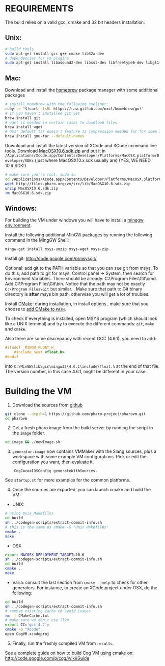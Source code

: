 REQUIREMENTS
============

The build relies on a valid gcc, cmake and 32 bit headers installation:

Unix:
-----
```bash    
# build tools
sudo apt-get install gcc g++ cmake lib32x-dev
# dependencies for vm plugins
sudo apt-get install libasound2-dev libssl-dev libfreetype6-dev libgl1-mesa-dev
```

Mac:
-----
Download and install the [homebrew](http://brew.sh/) package manager with some additional packages
```bash
# install homebrew with the following oneliner:
ruby -e "$(curl -fsSL https://raw.github.com/mxcl/homebrew/go)"
# if you haven't installed git yet
brew install git
# wget is needed in certain cases to download files
brew install wget
# OSX' default tar doesn't feature 7z compression needed for for some 3rd party libs
brew install gnu-tar --default-names
```

Download and install the latest version of XCode and XCode command line tools.
Download [MacOSX10.6.sdk.zip](http://files.pharo.org/vm/src/lib/MacOSX10.6.sdk.zip) and put it in
`/Applications/Xcode.app/Contents/Developer/Platforms/MacOSX.platform/Developer/SDKs` (just where MacOSX10.x.sdk usually are)
(YES, WE NEED 10.6 SDK!) 
```bash	  
# make sure you're root: sudo su
cd /Applications/Xcode.app/Contents/Developer/Platforms/MacOSX.platform/Developer/SDKs
wget http://files.pharo.org/vm/src/lib/MacOSX10.6.sdk.zip
unzip MacOSX10.6.sdk.zip
rm MacOSX10.6.sdk.zip
```

Windows:
---------
For building the VM under windows you will have to install a [minggw environment](http://sourceforge.net/projects/mingw/files/Automated%20MinGW%20Installer/mingw-get-inst/).

Install the following additional MinGW packages by running the following command in the MingGW Shell:
```bash
mingw-get install msys-unzip msys-wget msys-zip
```
Install git: <http://code.google.com/p/msysgit/>

Optional: add git to the PATH variable so that you can see git from msys. To do this, add path to git for msys: Control panel -> System, then search for Environment Variables. There should be already: C:\Program Files\Git\cmd. Add C:\Program Files\Git\bin. Notice that the path may not be exactly `C:\Program Files\Git` but similar…
Make sure that path to Git binary directory is **after** msys bin path, otherwise you will get a lot of troubles.

Install [CMake](http://www.cmake.org/): during installation, in install options , make sure that you choose to [add CMake to `PATH`](http://www.google.com/search?q=windows+add+PATH&btnI).

To check if everything is installed, open MSYS program (which should look like a UNIX terminal) and try to execute the different commands: `git`, `make` and `cmake`.

Also there are some discrepancy with recent GCC (4.6.1), you need to add:
```C
#ifndef _MINGW_FLOAT_H_
	#include_next <float.h>
#endif
```
into `C:\MinGW\lib\gcc\mingw32\4.6.1\include\float.h` at the end of that file.
The version number, in this case 4.6.1, might be different in your case.


Building the VM
================

1. Download the sources from [github](https://github.com/pharo-project/pharovm)
```bash
git clone --depth=1 https://github.com/pharo-project/pharovm.git
cd pharovm
```

2. Get a fresh pharo image from the build server by running the script in the `image` folder.
```bash
cd image && ./newImage.sh
```

3. `generator.image` now contains VMMaker with the Slang sources, plus a workspace with some
example VM configurations.
Pick or edit the configuration you want, then evaluate it.
```Smalltalk
	CogCocoaIOSConfig generateWithSources.
```
See `startup.st` for more examples for the common platforms.


4. Once the sources are exported, you can launch cmake and build the VM:
 
  - UNIX:
 ```bash
 # using Unix Makefiles
 cd build
 sh ../codegen-scripts/extract-commit-info.sh
 # this is the same as cmake -G "Unix Makefiles"
 cmake .
 make
```

  - OSX
 ```bash
 export MACOSX_DEPLOYMENT_TARGET=10.6
 sh ../codegen-scripts/extract-commit-info.sh
 cd build
 cmake .
 make
 ```

  - Varia: consult the last section from `cmake --help` to check for other generators. For instance, to create an XCode project under OSX, do the following:
 ```bash
 cd build
 sh ../codegen-scripts/extract-commit-info.sh
 # remove existing cache to avoid issues
 rm -f CMakeCache.txt
 # make sure we don't use llvm
 export CC='gcc-4.2';
 cmake -G "Xcode"
 open CogVM.xcodeproj
 ```

5. Finally, run the freshly compiled VM from `results`.

See a complete guide on how to build Cog VM using cmake on:
http://code.google.com/p/cog/wiki/Guide
